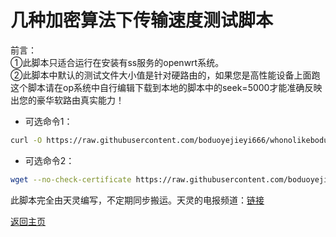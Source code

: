 # 几种加密算法下传输速度测试脚本   

前言：     
①此脚本只适合运行在安装有ss服务的openwrt系统。       
②此脚本中默认的测试文件大小值是针对硬路由的，如果您是高性能设备上面跑这个脚本请在op系统中自行编辑下载到本地的脚本中的seek=5000才能准确反映出您的豪华软路由真实能力！     
          

* 可选命令1：      
```bash  
curl -O https://raw.githubusercontent.com/boduoyejieyi666/whonolikeboduoyejieyi/main/sh/ss_test.sh && chmod +x ./ss_test.sh && ./ss_test.sh     
```

* 可选命令2：    
```bash    
wget --no-check-certificate https://raw.githubusercontent.com/boduoyejieyi666/whonolikeboduoyejieyi/main/sh/ss_test.sh && chmod +x ./ss_test.sh && ./ss_test.sh
```       

此脚本完全由天灵编写，不定期同步搬运。天灵的电报频道：[链接](https://t.me/nanopi_r2s)

[返回主页](https://github.com/boduoyejieyi666/whonolikeboduoyejieyi/blob/main/README.md)        
